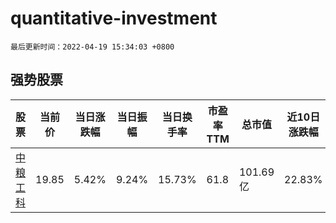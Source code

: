 # quantitative-investment

`最后更新时间：2022-04-19 15:34:03 +0800`

## 强势股票

|股票|当前价|当日涨跌幅|当日振幅|当日换手率|市盈率TTM|总市值|近10日涨跌幅|
|----|----|----|----|----|----|----|----|
|[中粮工科](https://xueqiu.com/S/SZ301058)|19.85|5.42%|9.24%|15.73%|61.8|101.69亿|22.83%|
